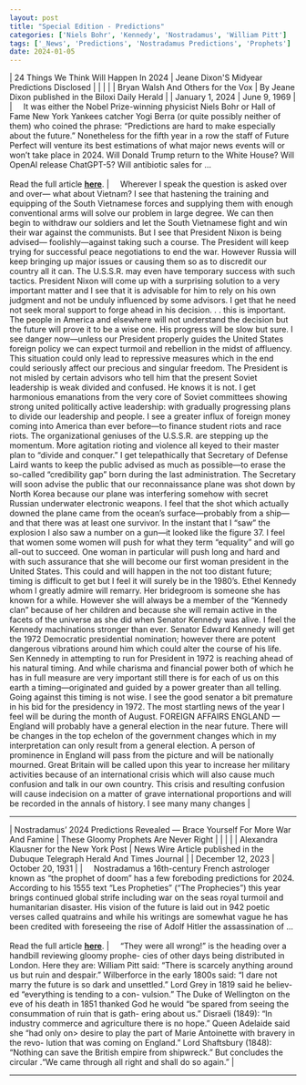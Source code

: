 ```yaml
---
layout: post
title: "Special Edition - Predictions"
categories: ['Niels Bohr', 'Kennedy', 'Nostradamus', 'William Pitt']
tags: ['_News', 'Predictions', 'Nostradamus Predictions', 'Prophets']
date: 2024-01-05
---
```


| 24 Things We Think Will Happen In 2024 | Jeane Dixon'S Midyear Predictions Disclosed |
|  |  |
| Bryan Walsh And Others for the Vox | By Jeane Dixon published in the Biloxi Daily Herald |
| January 1, 2024 | June 9, 1969 |
| &nbsp;&nbsp;&nbsp;&nbsp;It was either the Nobel Prize-winning physicist Niels Bohr or Hall of Fame New York Yankees catcher Yogi Berra (or quite possibly neither of them) who coined the phrase: “Predictions are hard to make especially about the future.” Nonetheless for the fifth year in a row the staff of Future Perfect will venture its best estimations of what major news events will or won’t take place in 2024. Will Donald Trump return to the White House? Will OpenAI release ChatGPT-5? Will antibiotic sales for ...<br><br>Read the full article <b>[here](https://www.vox.com/future-perfect/2024/1/1/24011179/2024-predictions-trump-politics-ohtani-oppenheimer-elections)</b>. | &nbsp;&nbsp;&nbsp;&nbsp;Wherever I speak the question is asked over and over— what about Vietnam? I see that hastening the training and equipping of the South Vietnamese forces and supplying them with enough conventional arms will solve our problem in large degree. We can then begin to withdraw our soldiers and let the South Vietnamese fight and win their war against the communists. But I see that President Nixon is being advised— foolishly—against taking such a course. The President will keep trying for successful peace negotiations to end the war. However Russia will keep bringing up major issues or causing them so as to discredit our country all it can. The U.S.S.R. may even have temporary success with such tactics. President Nixon will come up with a surprising solution to a very important matter and I see that it is advisable for him to rely on his own judgment and not be unduly influenced by some advisors. I get that he need not seek moral support to forge ahead in his decision. . . this is important. The people in America and elsewhere will not understand the decision but the future will prove it to be a wise one. His progress will be slow but sure. I see danger now—unless our President properly guides the United States foreign policy we can expect turmoil and rebellion in the midst of affluency. This situation could only lead to repressive measures which in the end could seriously affect our precious and singular freedom. The President is not misled by certain advisors who tell him that the present Soviet leadership is weak divided and confused. He knows it is not. I get harmonious emanations from the very core of Soviet committees showing strong united politically active leadership: with gradually progressing plans to divide our leadership and people. I see a greater influx of foreign money coming into America than ever before—to finance student riots and race riots. The organizational geniuses of the U.S.S.R. are stepping up the momentum. More agitation rioting and violence all keyed to their master plan to “divide and conquer.” I get telepathically that Secretary of Defense Laird wants to keep the public advised as much as possible—to erase the so-called “credibility gap” born during the last administration. The Secretary will soon advise the public that our reconnaissance plane was shot down by North Korea because our plane was interfering somehow with secret Russian underwater electronic weapons. I feel that the shot which actually downed the plane came from the ocean’s surface—probably from a ship—and that there was at least one survivor. In the instant that I “saw” the explosion I also saw a number on a gun—it looked like the figure 37. I feel that women some women will push for what they term “equality” and will go all-out to succeed. One woman in particular will push long and hard and with such assurance that she will become our first woman president in the United States. This could and will happen in the not too distant future; timing is difficult to get but I feel it will surely be in the 1980’s. Ethel Kennedy whom I greatly admire will remarry. Her bridegroom is someone she has known for a while. However she will always be a member of the “Kennedy clan” because of her children and because she will remain active in the facets of the universe as she did when Senator Kennedy was alive. I feel the Kennedy machinations stronger than ever. Senator Edward Kennedy will get the 1972 Democratic presidential nomination; however there are potent dangerous vibrations around him which could alter the course of his life. Sen Kennedy in attempting to run for President in 1972 is reaching ahead of his natural timing. And while charisma and financial power both of which he has in full measure are very important still there is for each of us on this earth a timing—originated and guided by a power greater than all telling. Going against this timing is not wise. I see the good senator a bit premature in his bid for the presidency in 1972. The most startling news of the year I feel will be during the month of August. FOREIGN AFFAIRS ENGLAND — England will probably have a general election in the near future. There will be changes in the top echelon of the government changes which in my interpretation can only result from a general election. A person of prominence in England will pass from the picture and will be nationally mourned. Great Britain will be called upon this year to increase her military activities because of an international crisis which will also cause much confusion and talk in our own country. This crisis and resulting confusion will cause indecision on a matter of grave international proportions and will be recorded in the annals of history. I see many many changes |

---

| Nostradamus’ 2024 Predictions Revealed — Brace Yourself For More War And Famine | These Gloomy Prophets Are Never Right |
|  |  |
| Alexandra Klausner for the New York Post | News Wire Article published in the Dubuque Telegraph Herald And Times Journal |
| December 12, 2023 | October 20, 1931 |
| &nbsp;&nbsp;&nbsp;&nbsp;Nostradamus a 16th-century French astrologer known as “the prophet of doom” has a few foreboding predictions for 2024. According to his 1555 text “Les Propheties” (“The Prophecies”) this year brings continued global strife including war on the seas royal turmoil and humanitarian disaster. His vision of the future is laid out in 942 poetic verses called quatrains and while his writings are somewhat vague he has been credited with foreseeing the rise of Adolf Hitler the assassination of ...<br><br>Read the full article <b>[here](https://nypost.com/2023/12/12/astrology/nostradamus-2024-predictions-revealed-brace-yourself-for-war-famine/)</b>. | &nbsp;&nbsp;&nbsp;&nbsp;“They were all wrong!” is the heading over a handbill reviewing gloomy prophe- cies of other days being distributed in London. Here they are: William Pitt said: “There is scarcely anything around us but ruin and despair.” Wilberforce in the early 1800s said: “I dare not marry the future is so dark and unsettled.” Lord Grey in 1819 said he believ- ed “everything is tending to a con- vulsion.” The Duke of Wellington on the eve of his death in 1851 thanked God he would “be spared from seeing the consummation of ruin that is gath- ering about us.” Disraeli (1849): “In industry commerce and agriculture there is no hope.” Queen Adelaide said she “had only on> desire to play the part of Marie Antoinette with bravery in the revo- lution that was coming on England.” Lord Shaftsbury (1848): “Nothing can save the British empire from shipwreck.” But concludes the circular .“We came through all right and shall do so again.” |

---

